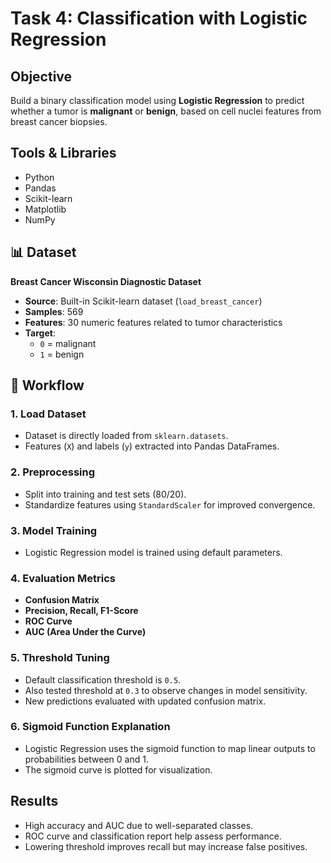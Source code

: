 # Task 4: Classification with Logistic Regression

## Objective
Build a binary classification model using **Logistic Regression** to predict whether a tumor is **malignant** or **benign**, based on cell nuclei features from breast cancer biopsies.

## Tools & Libraries
- Python
- Pandas
- Scikit-learn
- Matplotlib
- NumPy

## 📊 Dataset
**Breast Cancer Wisconsin Diagnostic Dataset**  
- **Source**: Built-in Scikit-learn dataset (`load_breast_cancer`)  
- **Samples**: 569  
- **Features**: 30 numeric features related to tumor characteristics  
- **Target**:  
  - `0` = malignant  
  - `1` = benign  

## 🔁 Workflow

### 1. Load Dataset
- Dataset is directly loaded from `sklearn.datasets`.
- Features (`X`) and labels (`y`) extracted into Pandas DataFrames.

### 2. Preprocessing
- Split into training and test sets (80/20).
- Standardize features using `StandardScaler` for improved convergence.

### 3. Model Training
- Logistic Regression model is trained using default parameters.

### 4. Evaluation Metrics
- **Confusion Matrix**
- **Precision, Recall, F1-Score**
- **ROC Curve**
- **AUC (Area Under the Curve)**

### 5. Threshold Tuning
- Default classification threshold is `0.5`.
- Also tested threshold at `0.3` to observe changes in model sensitivity.
- New predictions evaluated with updated confusion matrix.

### 6. Sigmoid Function Explanation
- Logistic Regression uses the sigmoid function to map linear outputs to probabilities between 0 and 1.
- The sigmoid curve is plotted for visualization.

## Results
- High accuracy and AUC due to well-separated classes.
- ROC curve and classification report help assess performance.
- Lowering threshold improves recall but may increase false positives.
